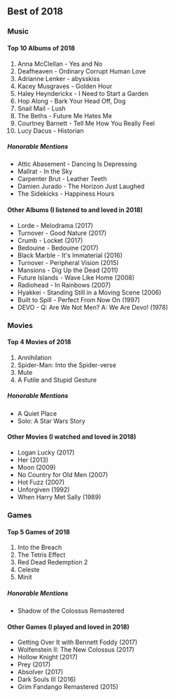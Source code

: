 ## Best of 2018
### Music
#### Top 10 Albums of 2018
1. Anna McClellan - Yes and No
2. Deafheaven - Ordinary Corrupt Human Love
3. Adrianne Lenker - abysskiss
4. Kacey Musgraves - Golden Hour
5. Haley Heynderickx - I Need to Start a Garden
6. Hop Along - Bark Your Head Off, Dog
7. Snail Mail - Lush
8. The Beths - Future Me Hates Me
9. Courtney Barnett - Tell Me How You Really Feel
10. Lucy Dacus - Historian

##### Honorable Mentions
* Attic Abasement - Dancing Is Depressing
* Mallrat - In the Sky
* Carpenter Brut - Leather Teeth
* Damien Jurado - The Horizon Just Laughed
* The Sidekicks - Happiness Hours

#### Other Albums (I listened to and loved in 2018)
* Lorde - Melodrama (2017)
* Turnover - Good Nature (2017)
* Crumb - Locket (2017)
* Bedouine - Bedouine (2017)
* Black Marble - It's Immaterial (2016)
* Turnover - Peripheral Vision (2015)
* Mansions - Dig Up the Dead (2011)
* Future Islands - Wave Like Home (2008)
* Radiohead - In Rainbows (2007)
* Hyakkei - Standing Still in a Moving Scene (2006)
* Built to Spill - Perfect From Now On (1997)
* DEVO - Q: Are We Not Men? A: We Are Devo! (1978)

### Movies
#### Top 4 Movies of 2018
1. Annihilation
2. Spider-Man: Into the Spider-verse
3. Mute
4. A Futile and Stupid Gesture

##### Honorable Mentions
* A Quiet Place
* Solo: A Star Wars Story

#### Other Movies (I watched and loved in 2018)
* Logan Lucky (2017)
* Her (2013)
* Moon (2009)
* No Country for Old Men (2007)
* Hot Fuzz (2007)
* Unforgiven (1992)
* When Harry Met Sally (1989)

### Games
#### Top 5 Games of 2018
1. Into the Breach
2. The Tetris Effect
3. Red Dead Redemption 2
4. Celeste
5. Minit

##### Honorable Mentions
* Shadow of the Colossus Remastered

#### Other Games (I played and loved in 2018)
* Getting Over It with Bennett Foddy (2017)
* Wolfenstein II: The New Colossus (2017)
* Hollow Knight (2017)
* Prey (2017)
* Absolver (2017)
* Dark Souls III (2016)
* Grim Fandango Remastered (2015)
